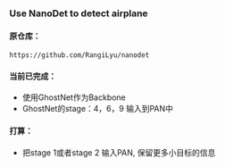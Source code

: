 ### Use NanoDet to detect airplane

#### 原仓库：
```
https://github.com/RangiLyu/nanodet
```
#### 当前已完成：
* 使用GhostNet作为Backbone
* GhostNet的stage：4，6，9 输入到PAN中

#### 打算：
* 把stage 1或者stage 2 输入PAN, 保留更多小目标的信息
